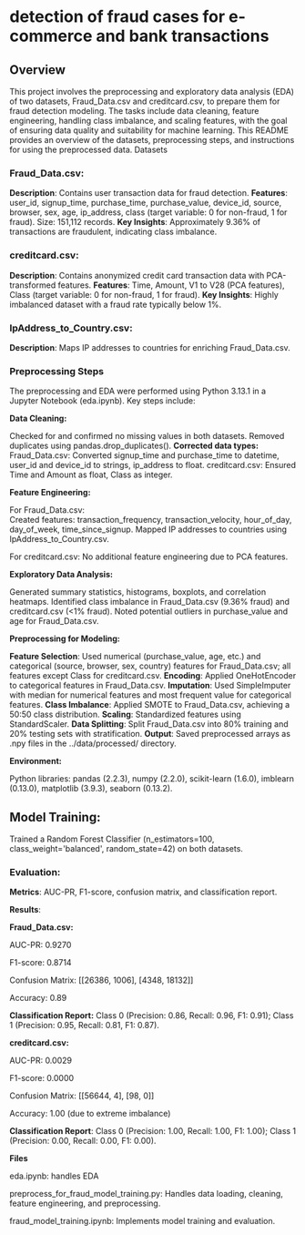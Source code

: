 # detection of fraud cases for e-commerce and bank transactions

## Overview

This project involves the preprocessing and exploratory data analysis (EDA) of two datasets, Fraud_Data.csv and creditcard.csv, to prepare them for fraud detection modeling. The tasks include data cleaning, feature engineering, handling class imbalance, and scaling features, with the goal of ensuring data quality and suitability for machine learning. This README provides an overview of the datasets, preprocessing steps, and instructions for using the preprocessed data.
Datasets

### Fraud_Data.csv:

**Description**: Contains user transaction data for fraud detection.
**Features**: user_id, signup_time, purchase_time, purchase_value, device_id, source, browser, sex, age, ip_address, class (target variable: 0 for non-fraud, 1 for fraud).
Size: 151,112 records.
**Key Insights**: Approximately 9.36% of transactions are fraudulent, indicating class imbalance.

### creditcard.csv:

**Description**: Contains anonymized credit card transaction data with PCA-transformed features.
**Features**: Time, Amount, V1 to V28 (PCA features), Class (target variable: 0 for non-fraud, 1 for fraud).
**Key Insights**: Highly imbalanced dataset with a fraud rate typically below 1%.

### IpAddress_to_Country.csv:

**Description**: Maps IP addresses to countries for enriching Fraud_Data.csv.

### Preprocessing Steps

The preprocessing and EDA were performed using Python 3.13.1 in a Jupyter Notebook (eda.ipynb). Key steps include:

**Data Cleaning:**

Checked for and confirmed no missing values in both datasets.
Removed duplicates using pandas.drop_duplicates().
**Corrected data types:**
Fraud_Data.csv: Converted signup_time and purchase_time to datetime, user_id and device_id to strings, ip_address to float.
creditcard.csv: Ensured Time and Amount as float, Class as integer.

**Feature Engineering:**

For Fraud_Data.csv:<br>
Created features: transaction_frequency, transaction_velocity, hour_of_day, day_of_week, time_since_signup.
Mapped IP addresses to countries using IpAddress_to_Country.csv.

For creditcard.csv: No additional feature engineering due to PCA features.

**Exploratory Data Analysis:**

Generated summary statistics, histograms, boxplots, and correlation heatmaps.
Identified class imbalance in Fraud_Data.csv (9.36% fraud) and creditcard.csv (<1% fraud).
Noted potential outliers in purchase_value and age for Fraud_Data.csv.

**Preprocessing for Modeling:**

**Feature Selection**: Used numerical (purchase_value, age, etc.) and categorical (source, browser, sex, country) features for Fraud_Data.csv; all features except Class for creditcard.csv.
**Encoding**: Applied OneHotEncoder to categorical features in Fraud_Data.csv.
**Imputation**: Used SimpleImputer with median for numerical features and most frequent value for categorical features.
**Class Imbalance**: Applied SMOTE to Fraud_Data.csv, achieving a 50:50 class distribution.
**Scaling**: Standardized features using StandardScaler.
**Data Splitting**: Split Fraud_Data.csv into 80% training and 20% testing sets with stratification.
**Output**: Saved preprocessed arrays as .npy files in the ../data/processed/ directory.

**Environment:**

Python libraries: pandas (2.2.3), numpy (2.2.0), scikit-learn (1.6.0), imblearn (0.13.0), matplotlib (3.9.3), seaborn (0.13.2).


## Model Training:

Trained a Random Forest Classifier (n_estimators=100, class_weight='balanced', random_state=42) on both datasets.

### Evaluation:





**Metrics**: AUC-PR, F1-score, confusion matrix, and classification report.

**Results**:


**Fraud_Data.csv:**

AUC-PR: 0.9270

F1-score: 0.8714

Confusion Matrix: [[26386, 1006], [4348, 18132]]

Accuracy: 0.89

**Classification Report:** Class 0 (Precision: 0.86, Recall: 0.96, F1: 0.91); Class 1 (Precision: 0.95, Recall: 0.81, F1: 0.87).

**creditcard.csv:**

AUC-PR: 0.0029

F1-score: 0.0000

Confusion Matrix: [[56644, 4], [98, 0]]

Accuracy: 1.00 (due to extreme imbalance)

**Classification Report**: Class 0 (Precision: 1.00, Recall: 1.00, F1: 1.00); Class 1 (Precision: 0.00, Recall: 0.00, F1: 0.00).

**Files**

eda.ipynb: handles EDA

preprocess_for_fraud_model_training.py: Handles data loading, cleaning, feature engineering, and preprocessing.

fraud_model_training.ipynb: Implements model training and evaluation.